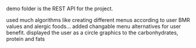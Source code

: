 demo folder is the REST API for the project.

used much algorithms like creating different menus according to user BMR values and alergic foods... 
added changable menu alternatives for user benefit.
displayed the user as a circle graphics to the carbonhydrates, protein and fats 
